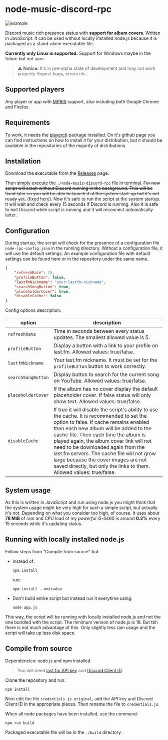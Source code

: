# node-music-discord-rpc

![example](https://github.com/patryk-ku/node-music-discord-rpc/assets/38609910/8e664517-8841-42fa-9a1e-876fc5ee4c30)

Discord music rich presence status with **support for album covers**. Written in JavaScript. It can be used without locally installed node.js because it is packaged as a stand-alone executable file.

**Currently only Linux is supported.** Support for Windows maybe in the future but not sure.

> **⚠️ Notice:** It's in pre-alpha state of development and may not work properly. Expect bugs, errors etc.

## Supported players
Any player or app with [MPRIS](https://wiki.archlinux.org/title/MPRIS) support, also including both Google Chrome and Firefox.

## Requirements
To work, it needs the [playerctl](https://github.com/altdesktop/playerctl) package installed. On it's github page you can find instructions on how to install it for your distribution, but it should be available in the  repositories of the majority of distributions.

## Installation
Download the executable from the [Releases](https://github.com/patryk-ku/node-music-discord-rpc/releases) page.

Then simply execute the `./node-music-discord-rpc` file in terminal. ~~For now script will crash without Discord running in the background. This will be fixed later so you will be able to launch it at the system start-up but it's not ready yet.~~ ([fixed here](https://github.com/patryk-ku/node-music-discord-rpc/commit/ace9612a5eb39008b540a7c51c0d09113dbbb115)). Now it's safe to run the script at the system startup. It will wait and check every 15 seconds if Discord is running. Also it is safe to exit Discord while script is running and it will reconnect automatically latter.

## Configuration

During startup, the script will check for the presence of a configuration file `node-rpc-config.json` in the running directory. Without a configuration file, it will use the default settings. An example configuration file with default settings can be found here or in the repository under the same name.

```json
{
    "refreshRate": 15,
    "profileButton": false,
    "lastfmNickname": "your-lastfm-nickname",
    "searchSongButton": true,
    "placeholderCover": true,
    "disableCache": false
}
```

Config options description:

| option | description |
| ----------- | ----------- |
| `refreshRate` | Time in seconds between every status updates. The smallest allowed value is 5. |
| `profileButton` | Display a button with a link to your profile on last.fm. Allowed values: true/false. |
| `lastfmNickname` | Your last.fm nickname. It must be set for the `profileButton` button to work correctly. |
| `searchSongButton` | Display button to search for the current song on YouTube. Allowed values: true/false. |
| `placeholderCover` | If the album has no cover display the default placeholder cover. If false status will only show text. Allowed values: true/false. |
| `disableCache` | If true it will disable the script's ability to use the cache. It is recommended to set the option to false. If cache remains enabled then each new album will be added to the cache file. Then each time the album is played again, the album cover link will not need to be downloaded again from the last.fm servers. The cache file will not grow large because the cover images are not saved directly, but only the links to them. Allowed values: true/false. |

## System usage

As this is written in JavaScript and run using node.js you might think that the system usage might be very high for such a simple script, but actually it's not. Depending on what you consider too high, of course. It uses about **78 MiB** of ram and CPU load of my *powerful* i5-4460 is around **0.2%** every 15 seconds while it's updating status.

## Running with locally installed node.js

Follow steps from "Compile from source" but:

- Instead of:

   ```
   npm install
   ```

   run:

   ```
   npm install --omit=dev
   ```
- Don't build entire script but instead run it everytime using:

   ```
   node app.js
   ```

This way, the script will be running with locally installed node.js and not the one bundled with the script. The minimum version of node.js is 18. But tbh there is not much advantage of this. Only slightly less ram usage and the script will take up less disk space.

## Compile from source

Dependencies: node.js and npm installed.

> You will need [last.fm API key](https://www.last.fm/api#getting-started) and [Discord Client ID](https://discord.com/developers/docs/intro).

Clone the repository and run:

```
npm install
```

Next edit the file `credentials.js.original`, add the API key and Discord Client ID in the appropriate places. Then rename the file to `credentials.js`.

When all node packages have been installed, use the command:

```
npm run build
```
Packaged executable file will be in the `./build` directory.
